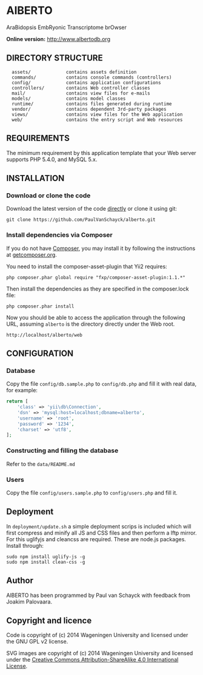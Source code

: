 AlBERTO
=======

AraBidopsis EmbRyonic Transcriptome brOwser 

**Online version:** http://www.albertodb.org

DIRECTORY STRUCTURE
-------------------

      assets/             contains assets definition
      commands/           contains console commands (controllers)
      config/             contains application configurations
      controllers/        contains Web controller classes
      mail/               contains view files for e-mails
      models/             contains model classes
      runtime/            contains files generated during runtime
      vendor/             contains dependent 3rd-party packages
      views/              contains view files for the Web application
      web/                contains the entry script and Web resources



REQUIREMENTS
------------

The minimum requirement by this application template that your Web server supports PHP 5.4.0, and MySQL 5.x.


INSTALLATION
------------

### Download or clone the code

Download the latest version of the code [directly](https://github.com/PaulVanSchayck/alberto/archive/master.zip) or clone
it using git:

~~~
git clone https://github.com/PaulVanSchayck/alberto.git
~~~

### Install dependencies via Composer

If you do not have [Composer](http://getcomposer.org/), you may install it by following the instructions
at [getcomposer.org](http://getcomposer.org/doc/00-intro.md#installation-nix).

You need to install the composer-asset-plugin that Yii2 requires:

~~~
php composer.phar global require "fxp/composer-asset-plugin:1.1.*"
~~~

Then install the dependencies as they are specified in the composer.lock file:

~~~
php composer.phar install
~~~

Now you should be able to access the application through the following URL, assuming `alberto` is the directory
directly under the Web root.

~~~
http://localhost/alberto/web
~~~

CONFIGURATION
-------------

### Database

Copy the file `config/db.sample.php` to `config/db.php` and fill it with real data, for example:

```php
return [
    'class' => 'yii\db\Connection',
    'dsn' => 'mysql:host=localhost;dbname=alberto',
    'username' => 'root',
    'password' => '1234',
    'charset' => 'utf8',
];
```

### Constructing and filling the database

Refer to the `data/README.md`

### Users

Copy the file `config/users.sample.php` to `config/users.php` and fill it.

Deployment
----------
In `deployment/update.sh` a simple deployment scrips is included which will first compress and
minify all JS and CSS files and then perform a lftp mirror. For this uglifyjs and cleancss are
required. These are node.js packages. Install through:

```
sudo npm install uglify-js -g
sudo npm install clean-css -g
```

Author
------

AlBERTO has been programmed by Paul van Schayck with feedback from Joakim Palovaara.


Copyright and licence
---------------------

Code is copyright of (c) 2014 Wageningen University and licensed under the GNU GPL v2 license.

SVG images are copyright of (c) 2014 Wageningen University and licensed under the [Creative Commons 
Attribution-ShareAlike 4.0 International License](http://creativecommons.org/licenses/by-sa/4.0/).